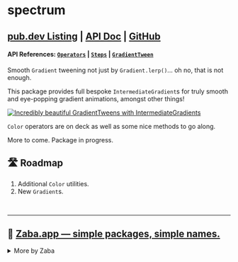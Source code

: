 # spectrum
## [pub.dev Listing](https://pub.dev/packages/spectrum) | [API Doc](https://pub.dev/documentation/spectrum/latest) | [GitHub](https://github.com/Zabadam/spectrum)
#### API References: [`Operators`](https://pub.dev/documentation/spectrum/latest/spectrum/Operators.html) | [`Steps`](https://pub.dev/documentation/spectrum/latest/spectrum/Steps-class.html) | [`GradientTween`](https://pub.dev/documentation/spectrum/latest/spectrum/GradientTween.html)

Smooth `Gradient` tweening not just by `Gradient.lerp()`... oh no,
that is not enough.

This package provides full bespoke `IntermediateGradient`s for truly smooth
and eye-popping gradient animations, amongst other things!

[![Incredibly beautiful GradientTweens with IntermediateGradients](https://raw.githubusercontent.com/Zabadam/spectrum/main/doc/tween_small.gif)](https://raw.githubusercontent.com/Zabadam/spectrum/main/doc/tween.gif 'Click for full size | Incredibly beautiful GradientTweens with IntermediateGradients')

`Color` operators are on deck as well as some nice methods to go along.

More to come. Package in progress.

## 🛣️ Roadmap
1. Additional `Color` utilities.
2. New `Gradient`s.

<br />

---

## 🐸 [Zaba.app ― simple packages, simple names.](https://pub.dev/publishers/zaba.app/packages 'Other Flutter packages published by Zaba.app')

<details>
<summary>More by Zaba</summary>

### Widgets to wrap other widgets
- ## 🕹️ [xl](https://pub.dev/packages/xl 'implement accelerometer-fueled interactions with a layering paradigm')
- ## 🌈 [foil](https://pub.dev/packages/foil 'implement accelerometer-reactive gradients in a cinch')
- ## 📜 [curtains](https://pub.dev/packages/curtains 'provide animated shadow decorations for a scrollable to allude to unrevealed content')
---
### Container widget that wraps many functionalities
- ## 🌟 [surface](https://pub.dev/packages/surface 'animated, morphing container with specs for Shape, Appearance, Filter, Tactility')
---
### Side-kick companions, work great alone or employed above
- ## 🆕 [neu](https://pub.dev/packages/neu '')
- ## 🙋‍♂️ [img](https://pub.dev/packages/img 'An extended Image \"Too\" and DecorationImageToo that support an expanded Repeat.mirror painting mode')
- ## 🙋‍♂️ [icon](https://pub.dev/packages/icon 'An extended Icon \"Too\" for those that are not actually square, plus shadows support + IconUtils')
- ## 🏓 [ball](https://pub.dev/packages/ball 'a bouncy, position-mirroring splash factory that\'s totally customizable')
- ## 👥 [shadows](https://pub.dev/packages/shadows 'convert a double-based \`elevation\` + BoxShadow and List\<BoxShadow\> extensions')
- ## 🎨 [spectrum](https://pub.dev/packages/spectrum '')
</details>
